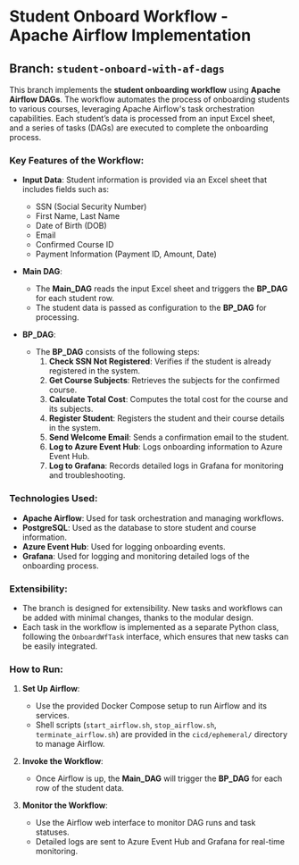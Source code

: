 # Student Onboard Workflow - Apache Airflow Implementation

## Branch: `student-onboard-with-af-dags`

This branch implements the **student onboarding workflow** using **Apache Airflow DAGs**. The workflow automates the process of onboarding students to various courses, leveraging Apache Airflow's task orchestration capabilities. Each student’s data is processed from an input Excel sheet, and a series of tasks (DAGs) are executed to complete the onboarding process.

### Key Features of the Workflow:

- **Input Data**: Student information is provided via an Excel sheet that includes fields such as:
  - SSN (Social Security Number)
  - First Name, Last Name
  - Date of Birth (DOB)
  - Email
  - Confirmed Course ID
  - Payment Information (Payment ID, Amount, Date)

- **Main DAG**: 
  - The **Main_DAG** reads the input Excel sheet and triggers the **BP_DAG** for each student row. 
  - The student data is passed as configuration to the **BP_DAG** for processing.

- **BP_DAG**:
  - The **BP_DAG** consists of the following steps:
    1. **Check SSN Not Registered**: Verifies if the student is already registered in the system.
    2. **Get Course Subjects**: Retrieves the subjects for the confirmed course.
    3. **Calculate Total Cost**: Computes the total cost for the course and its subjects.
    4. **Register Student**: Registers the student and their course details in the system.
    5. **Send Welcome Email**: Sends a confirmation email to the student.
    6. **Log to Azure Event Hub**: Logs onboarding information to Azure Event Hub.
    7. **Log to Grafana**: Records detailed logs in Grafana for monitoring and troubleshooting.
  
### Technologies Used:

- **Apache Airflow**: Used for task orchestration and managing workflows.
- **PostgreSQL**: Used as the database to store student and course information.
- **Azure Event Hub**: Used for logging onboarding events.
- **Grafana**: Used for logging and monitoring detailed logs of the onboarding process.

### Extensibility:

- The branch is designed for extensibility. New tasks and workflows can be added with minimal changes, thanks to the modular design.
- Each task in the workflow is implemented as a separate Python class, following the `OnboardWfTask` interface, which ensures that new tasks can be easily integrated.

### How to Run:

1. **Set Up Airflow**:
   - Use the provided Docker Compose setup to run Airflow and its services.
   - Shell scripts (`start_airflow.sh`, `stop_airflow.sh`, `terminate_airflow.sh`) are provided in the `cicd/ephemeral/` directory to manage Airflow.

2. **Invoke the Workflow**:
   - Once Airflow is up, the **Main_DAG** will trigger the **BP_DAG** for each row of the student data.

3. **Monitor the Workflow**:
   - Use the Airflow web interface to monitor DAG runs and task statuses.
   - Detailed logs are sent to Azure Event Hub and Grafana for real-time monitoring.




